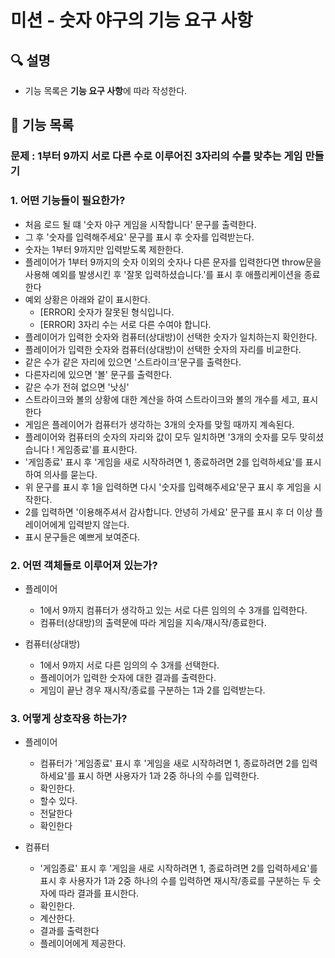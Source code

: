 # 미션 - 숫자 야구의 기능 요구 사항

## 🔍 설명
- 기능 목록은 **기능 요구 사항**에 따라 작성한다.

## 🚀 기능 목록

### 문제 :  1부터 9까지 서로 다른 수로 이루어진 3자리의 수를 맞추는 게임 만들기

### 1. 어떤 기능들이 필요한가?
- 처음 로드 될 떄 '숫자 야구 게임을 시작합니다' 문구를 출력한다. 
- 그 후 '숫자를 입력해주세요' 문구를 표시 후 숫자를 입력받는다.
- 숫자는 1부터 9까지만 입력받도록 제한한다.
- 플레이어가 1부터 9까지의 숫자 이외의 숫자나 다른 문자를 입력한다면 throw문을 사용해 예외를 발생시킨 후 '잘못    입력하셨습니다.'를 표시 후 애플리케이션을 종료한다
- 예외 상황은 아래와 같이 표시한다.
    -  [ERROR] 숫자가 잘못된 형식입니다.
    -  [ERROR] 3자리 수는 서로 다른 수여야 합니다. 
- 플레이어가 입력한 숫자와 컴퓨터(상대방)이 선택한 숫자가 일치하는지 확인한다.
- 플레이어가 입력한 숫자와 컴퓨터(상대방)이 선택한 숫자의 자리를 비교한다.
- 같은 수가 같은 자리에 있으면 '스트라이크'문구를 출력한다.
- 다른자리에 있으면 '볼' 문구를 출력한다.
- 같은 수가 전혀 없으면 '낫싱'
- 스트라이크와 볼의 상황에 대한 계산을 하여 스트라이크와 볼의 개수를 세고, 표시한다
- 게임은 플레이어가 컴퓨터가 생각하는 3개의 숫자를 맞힐 때까지 계속된다.
- 플레이어와 컴퓨터의 숫자의 자리와 값이 모두 일치하면 '3개의 숫자를 모두 맞히셨습니다 ! 게임종료'를 표시한다.
- '게임종료' 표시 후 '게임을 새로 시작하려면 1, 종료하려면 2를 입력하세요'를 표시하여 의사를 묻는다.
- 위 문구를 표시 후 1을 입력하면 다시 '숫자를 입력해주세요'문구 표시 후 게임을 시작한다.
- 2를 입력하면 '이용해주셔서 감사합니다. 안녕히 가세요' 문구를 표시 후 더 이상 플레이어에게 입력받지 않는다. 
- 표시 문구들은 예쁘게 보여준다.

### 2. 어떤 객체들로 이루어져 있는가?
- 플레이어
    - 1에서 9까지 컴퓨터가 생각하고 있는 서로 다른 임의의 수 3개를 입력한다.
    - 컴퓨터(상대방)의 출력문에 따라 게임을 지속/재시작/종료한다.

- 컴퓨터(상대방)
    - 1에서 9까지 서로 다른 임의의 수 3개를 선택한다.
    - 플레이어가 입력한 숫자에 대한 결과를 출력한다.
    - 게임이 끝난 경우 재시작/종료를 구분하는 1과 2를 입력받는다.

### 3. 어떻게 상호작용 하는가?
- 플레이어
    -   컴퓨터가 '게임종료' 표시 후 '게임을 새로 시작하려면 1, 종료하려면 2를 입력하세요'를 표시 하면 사용자가 1과 2중 하나의 수를 입력한다.
    -   확인한다.
    -   할수 있다.
    -   전달한다
    -   확인한다

- 컴퓨터
    -   '게임종료' 표시 후 '게임을 새로 시작하려면 1, 종료하려면 2를 입력하세요'를 표시 후 사용자가 1과 2중 하나의 수를 입력하면 재시작/종료를 구분하는 두 숫자에 따라 결과를 표시한다.
    -   확인한다.
    -   계산한다.  
    -   결과를 출력한다
    -   플레이어에게 제공한다.